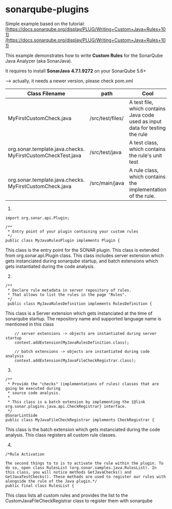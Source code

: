 # sonarqube-plugins

Simple example based on the tutorial: [https://docs.sonarqube.org/display/PLUG/Writing+Custom+Java+Rules+101](https://docs.sonarqube.org/display/PLUG/Writing+Custom+Java+Rules+101)

This example demonstrates how to write **Custom Rules** for the SonarQube Java Analyzer (aka SonarJava).

It requires to install **SonarJava** **4.7.1.9272** on your SonarQube 5.6+

--> actually, it needs a newer version, please check pom.xml


| Class Filename| path           | Cool  |
| ------------- |-------------| -----|
| MyFirstCustomCheck.java| /src/test/files/|  A test file, which contains Java code used as input data for testing the rule |
| org.sonar.template.java.checks. MyFirstCustomCheckTest.java| /src/test/java |    A test class, which contains the rule's unit test |
| org.sonar.template.java.checks. MyFirstCustomCheck.java | /src/main/java|     A rule class, which contains the implementation of the rule. |



1.
```
import org.sonar.api.Plugin;

/**
 * Entry point of your plugin containing your custom rules
 */
public class MyJavaRulesPlugin implements Plugin {
```

This class is the entry point for the SONAR plugin. This class is extended from org.sonar.api.Plugin class. This class includes server extension which gets instanciated during sonarqube startup, and batch extensions which gets instantiated during the code analysis.


2.
```
/**
 * Declare rule metadata in server repository of rules.
 * That allows to list the rules in the page "Rules".
 */
 public class MyJavaRulesDefinition implements RulesDefinition {
```

This class is a Server extension which gets instanciated at the time of sonarqube startup. The repository name and supported language name is mentioned in this class

```
    // server extensions -> objects are instantiated during server startup
    context.addExtension(MyJavaRulesDefinition.class);

    // batch extensions -> objects are instantiated during code analysis
    context.addExtension(MyJavaFileCheckRegistrar.class);
```

3.
```
/**
 * Provide the "checks" (implementations of rules) classes that are going be executed during
 * source code analysis.
 *
 * This class is a batch extension by implementing the {@link org.sonar.plugins.java.api.CheckRegistrar} interface.
 */
@SonarLintSide
public class MyJavaFileCheckRegistrar implements CheckRegistrar {
```

This class is the batch extension which gets instanciated during the code analysis. This class registers all custom rule classes.


4.
```
/*Rule Activation

The second things to to is to activate the rule within the plugin. To do so, open class RulesList (org.sonar.samples.java.RulesList). In this class, you will notice methods GetJavaChecks() and GetJavaTestChecks(). These methods are used to register our rules with alongside the rule of the Java plugin.*/
public final class RulesList {
```

This class lists all custom rules and provides the list to the CustomJavaFileCheckRegistrar class to register them with sonarqube



